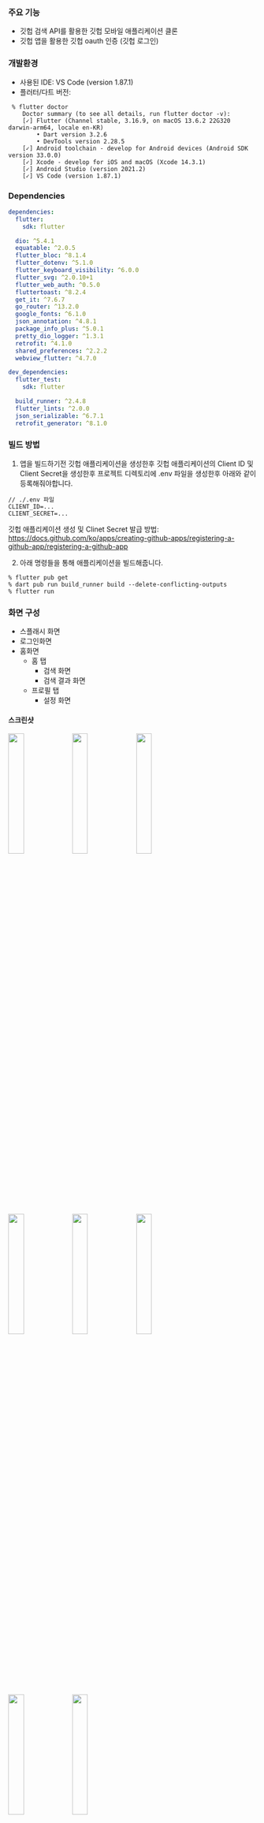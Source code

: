 ### 주요 기능

- 깃헙 검색 API를 활용한 깃헙 모바일 애플리케이션 클론
- 깃헙 앱을 활용한 깃헙 oauth 인증 (깃헙 로그인)

### 개발환경

- 사용된 IDE: VS Code (version 1.87.1)
- 플러터/다트 버전:
```
 % flutter doctor 
	Doctor summary (to see all details, run flutter doctor -v):
	[✓] Flutter (Channel stable, 3.16.9, on macOS 13.6.2 22G320 darwin-arm64, locale en-KR)
		• Dart version 3.2.6
		• DevTools version 2.28.5
	[✓] Android toolchain - develop for Android devices (Android SDK version 33.0.0)
	[✓] Xcode - develop for iOS and macOS (Xcode 14.3.1)
	[✓] Android Studio (version 2021.2)
	[✓] VS Code (version 1.87.1)
```

### Dependencies
```yaml
dependencies:
  flutter:
    sdk: flutter

  dio: ^5.4.1
  equatable: ^2.0.5 
  flutter_bloc: ^8.1.4
  flutter_dotenv: ^5.1.0
  flutter_keyboard_visibility: ^6.0.0
  flutter_svg: ^2.0.10+1
  flutter_web_auth: ^0.5.0
  fluttertoast: ^8.2.4
  get_it: ^7.6.7
  go_router: ^13.2.0
  google_fonts: ^6.1.0
  json_annotation: ^4.8.1
  package_info_plus: ^5.0.1
  pretty_dio_logger: ^1.3.1
  retrofit: ^4.1.0
  shared_preferences: ^2.2.2
  webview_flutter: ^4.7.0

dev_dependencies:
  flutter_test:
    sdk: flutter

  build_runner: ^2.4.8
  flutter_lints: ^2.0.0
  json_serializable: ^6.7.1
  retrofit_generator: ^8.1.0
```

### 빌드 방법

1. 앱을 빌드하기전 깃헙 애플리케이션을 생성한후 깃헙 애플리케이션의 Client ID 및 Client Secret을 생성한후 프로젝트 디렉토리에 .env 파일을 생성한후 아래와 같이 등록해줘야합니다.

```
// ./.env 파일
CLIENT_ID=...
CLIENT_SECRET=...
```

깃헙 애플리케이션 생성 및 Clinet Secret 발급 방법: 
https://docs.github.com/ko/apps/creating-github-apps/registering-a-github-app/registering-a-github-app

2.  아래 명령들을 통해 애플리케이션을 빌드해줍니다. 

```
% flutter pub get
% dart pub run build_runner build --delete-conflicting-outputs
% flutter run
```

### 화면 구성

- 스플래시 화면
- 로그인화면
- 홈화면
	- 홈 탭
		- 검색 화면
		- 검색 결과 화면
	- 프로필 탭
		- 설정 화면

#### 스크린샷

<img src = "https://github.com/JakeSeo/githubsearch/assets/10471865/a5b716ad-037e-40b0-a450-4d1ffed7a688" width="25%"/>
<img src = "https://github.com/JakeSeo/githubsearch/assets/10471865/780f77b0-dd75-4b3f-817f-e639102bff9d" width="25%"/>
<img src = "https://github.com/JakeSeo/githubsearch/assets/10471865/1a0a8663-75bc-417f-bd4c-0068627c08fe" width="25%"/>
<img src = "https://github.com/JakeSeo/githubsearch/assets/10471865/e35cac9e-3355-4a58-a55e-e160c6562206" width="25%"/>
<img src = "https://github.com/JakeSeo/githubsearch/assets/10471865/2a1d692a-1045-470d-8af1-db2d3819048c" width="25%"/>
<img src = "https://github.com/JakeSeo/githubsearch/assets/10471865/57337498-ab10-4c87-bd20-723a45d3c5a9" width="25%"/>
<img src = "https://github.com/JakeSeo/githubsearch/assets/10471865/4a27ef04-1d2c-4c40-b8d2-cec09842052f" width="25%"/>
<img src = "https://github.com/JakeSeo/githubsearch/assets/10471865/6c673d27-022a-48b6-902b-2d4d1e50949a" width="25%"/>
